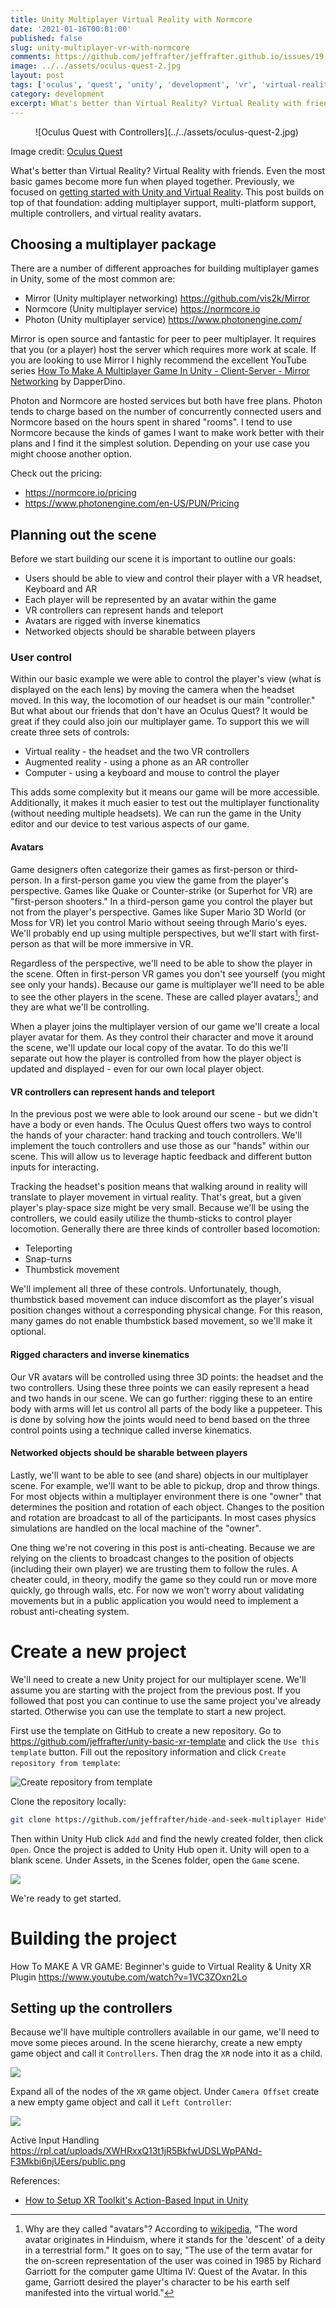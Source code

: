 ```yaml
---
title: Unity Multiplayer Virtual Reality with Normcore
date: '2021-01-16T00:01:00'
published: false
slug: unity-multiplayer-vr-with-normcore
comments: https://github.com/jeffrafter/jeffrafter.github.io/issues/19
image: ../../assets/oculus-quest-2.jpg
layout: post
tags: ['oculus', 'quest', 'unity', 'development', 'vr', 'virtual-reality', 'multiplayer']
category: development
excerpt: What's better than Virtual Reality? Virtual Reality with friends. Even the most basic games become more fun when played together. Learn how to quickly setup a multiplayer VR game with Normcore and Unity.
---
```

<figure class="fullwidth">
![Oculus Quest with Controllers](../../assets/oculus-quest-2.jpg)
</figure>
<figcaption class="fullwidth">
Image credit: <a href="https://oculus.com">Oculus Quest</a>
</figcaption>

What's better than Virtual Reality? Virtual Reality with friends. Even the most basic games become more fun when played together. Previously, we focused on [getting started with Unity and Virtual Reality](./getting-started-with-unity-and-vr). This post builds on top of that foundation: adding multiplayer support, multi-platform support, multiple controllers, and virtual reality avatars.

## Choosing a multiplayer package

There are a number of different approaches for building multiplayer games in Unity, some of the most common are:

* Mirror (Unity multiplayer networking) https://github.com/vis2k/Mirror
* Normcore (Unity multiplayer service) https://normcore.io
* Photon (Unity multiplayer service) https://www.photonengine.com/

Mirror is open source and fantastic for peer to peer multiplayer. It requires that you (or a player) host the server which requires more work at scale. If you are looking to use Mirror I highly recommend the excellent YouTube series [How To Make A Multiplayer Game In Unity - Client-Server - Mirror Networking](https://www.youtube.com/watch?v=5LhA4Tk_uvI&list=PLS6sInD7ThM1aUDj8lZrF4b4lpvejB2uB) by DapperDino.

Photon and Normcore are hosted services but both have free plans. Photon tends to charge based on the number of concurrently connected users and Normcore based on the hours spent in shared "rooms". I tend to use Normcore because the kinds of games I want to make work better with their plans and I find it the simplest solution. Depending on your use case you might choose another option.

Check out the pricing:

* https://normcore.io/pricing
* https://www.photonengine.com/en-US/PUN/Pricing

## Planning out the scene

Before we start building our scene it is important to outline our goals:

* Users should be able to view and control their player with a VR headset, Keyboard and AR
* Each player will be represented by an avatar within the game
* VR controllers can represent hands and teleport
* Avatars are rigged with inverse kinematics
* Networked objects should be sharable between players

### User control

Within our basic example we were able to control the player's view (what is displayed on the each lens) by moving the camera when the headset moved. In this way, the locomotion of our headset is our main "controller." But what about our friends that don't have an Oculus Quest? It would be great if they could also join our multiplayer game. To support this we will create three sets of controls:

* Virtual reality - the headset and the two VR controllers
* Augmented reality - using a phone as an AR controller
* Computer - using a keyboard and mouse to control the player

This adds some complexity but it means our game will be more accessible. Additionally, it makes it much easier to test out the multiplayer functionality (without needing multiple headsets). We can run the game in the Unity editor and our device to test various aspects of our game.

#### Avatars

Game designers often categorize their games as first-person or third-person. In a first-person game you view the game from the player's perspective. Games like Quake or Counter-strike (or Superhot for VR) are "first-person shooters."  In a third-person game you control the player but not from the player's perspective. Games like Super Mario 3D World (or Moss for VR) let you control Mario without seeing through Mario's eyes. We'll probably end up using multiple perspectives, but we'll start with first-person as that will be more immersive in VR.

Regardless of the perspective, we'll need to be able to show the player in the scene. Often in first-person VR games you don't see yourself (you might see only your hands). Because our game is multiplayer we'll need to be able to see the other players in the scene. These are called player avatars[^avatar]; and they are what we'll be controlling.

[^avatar]: Why are they called "avatars"? According to [wikipedia](https://en.wikipedia.org/wiki/Avatar_(computing)), "The word avatar originates in Hinduism, where it stands for the 'descent' of a deity in a terrestrial form." It goes on to say, "The use of the term avatar for the on-screen representation of the user was coined in 1985 by Richard Garriott for the computer game Ultima IV: Quest of the Avatar. In this game, Garriott desired the player's character to be his earth self manifested into the virtual world."

When a player joins the multiplayer version of our game we'll create a local player avatar for them. As they control their character and move it around the scene, we'll update our local copy of the avatar. To do this we'll separate out how the player is controlled from how the player object is updated and displayed - even for our own local player object.

#### VR controllers can represent hands and teleport

In the previous post we were able to look around our scene - but we didn't have a body or even hands. The Oculus Quest offers two ways to control the hands of your character: hand tracking and touch controllers. We'll implement the touch controllers and use those as our "hands" within our scene. This will allow us to leverage haptic feedback and different button inputs for interacting.

Tracking the headset's position means that walking around in reality will translate to player movement in virtual reality. That's great, but a given player's play-space size might be very small. Because we'll be using the controllers, we could easily utilize the thumb-sticks to control player locomotion. Generally there are three kinds of controller based locomotion:

* Teleporting
* Snap-turns
* Thumbstick movement

We'll implement all three of these controls. Unfortunately, though, thumbstick based movement can induce discomfort as the player's visual position changes without a corresponding physical change. For this reason, many games do not enable thumbstick based movement, so we'll make it optional.

#### Rigged characters and inverse kinematics

Our VR avatars will be controlled using three 3D points: the headset and the two controllers. Using these three points we can easily represent a head and two hands in our scene. We can go further: rigging these to an entire body with arms will let us control all parts of the body like a puppeteer. This is done by solving how the joints would need to bend based on the three control points using a technique called inverse kinematics.

#### Networked objects should be sharable between players

Lastly, we'll want to be able to see (and share) objects in our multiplayer scene. For example, we'll want to be able to pickup, drop and throw things. For most objects within a multiplayer environment there is one "owner" that determines the position and rotation of each object. Changes to the position and rotation are broadcast to all of the participants. In most cases physics simulations are handled on the local machine of the "owner".

One thing we're not covering in this post is anti-cheating. Because we are relying on the clients to broadcast changes to the position of objects (including their own player) we are trusting them to follow the rules. A cheater could, in theory, modify the game so they could run or move more quickly, go through walls, etc. For now we won't worry about validating movements but in a public application you would need to implement a robust anti-cheating system.

# Create a new project

We'll need to create a new Unity project for our multiplayer scene. We'll assume you are starting with the project from the previous post. If you followed that post you can continue to use the same project you've already started. Otherwise you can use the template to start a new project.

First use the template on GitHub to create a new repository. Go to https://github.com/jeffrafter/unity-basic-xr-template and click the `Use this template` button. Fill out the repository information and click `Create repository from template`:

![Create repository from template](https://rpl.cat/uploads/hticPBADLJ81718j2wN1Nu5qLf1T9Cq_-bG_ZWYkL-c/public.png)

Clone the repository locally:

```sh
git clone https://github.com/jeffrafter/hide-and-seek-multiplayer Hide\ and\ Seek\ Multiplayer
```

Then within Unity Hub click `Add` and find the newly created folder, then click `Open`. Once the project is added to Unity Hub open it. Unity will open to a blank scene. Under Assets, in the Scenes folder, open the `Game` scene.

![](https://rpl.cat/uploads/gVJo-xivfzGYtOVsXeon0024guUAHfV0FS4vjM5-Od4/public.png)

We're ready to get started.

# Building the project





How To MAKE A VR GAME: Beginner's guide to Virtual Reality & Unity XR Plugin
https://www.youtube.com/watch?v=1VC3ZOxn2Lo













































## Setting up the controllers

Because we'll have multiple controllers available in our game, we'll need to move some pieces around. In the scene hierarchy, create a new empty game object and call it `Controllers`. Then drag the `XR` node into it as a child.

![](../../assets/unity-xr-controllers.gif)

Expand all of the nodes of the `XR` game object. Under `Camera Offset` create a new empty game object and call it `Left Controller`:

![](https://rpl.cat/uploads/kNx7gYIGQyIQ4iBTFyGRLVElvSO58-sUGNASO_XjBPs/public.png)


Active Input Handling https://rpl.cat/uploads/XWHRxxQ13t1jR5BkfwUDSLWpPANd-F3Mkbi6njUEers/public.png


References:

* [How to Setup XR Toolkit's Action-Based Input in Unity](https://www.youtube.com/watch?v=d2gEEQeu1b4)
